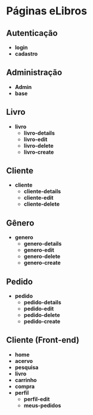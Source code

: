 # Páginas eLibros

## Autenticação
- **login**
- **cadastro**

## Administração
- **Admin**
- **base**

## Livro
- **livro**
  - **livro-details**
  - **livro-edit**
  - **livro-delete**
  - **livro-create**

## Cliente
- **cliente**
  - **cliente-details**
  - **cliente-edit**
  - **cliente-delete**

## Gênero
- **genero**
  - **genero-details**
  - **genero-edit**
  - **genero-delete**
  - **genero-create**

## Pedido
- **pedido**
  - **pedido-details**
  - **pedido-edit**
  - **pedido-delete**
  - **pedido-create**

## Cliente (Front-end)
- **home**
- **acervo**
- **pesquisa**
- **livro**
- **carrinho**
- **compra**
- **perfil**
  - **perfil-edit**
  - **meus-pedidos**

